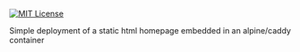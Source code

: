 [![MIT License](https://img.shields.io/github/license/bcgov/quickstart-openshift.svg)](/LICENSE)

Simple deployment of a static html homepage embedded in an alpine/caddy container